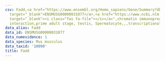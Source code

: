```yaml
---
csv: Fadd,<a href="https://www.ensembl.org/Homo_sapiens/Gene/Summary?db=core;g=ENSMUSG00000031077"
  target="_blank">ENSMUSG00000031077</a>,<a href="https://www.ncbi.nlm.nih.gov/pubmed/25450459"
  target="_blank"><i class="fas fa-file"></i></a>",chromatin immunoprecipitation assay,direct
  interaction,prime adult stage, testis, Spermatocyte,,,transcriptional regulation,
data_alias: Fadd
data_id: ENSMUSG00000031077
data_numevidence: 1
data_species: Mus musculus
data_taxid: '10090'
title: Fadd
---
```


